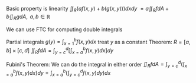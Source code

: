 Basic property is linearity
	$\displaystyle \iint_R (af(x,y)+b(g(x,y)))dxdy$
	$\displaystyle =a\iint_R fdA + b\iint_R gdA,\text{  } a,b \in \mathbb{R}$

We can use FTC for computing double integrals

Partial integrals
	$\displaystyle g(y) = \int_{x=1}^{b} f(x,y)dx$ treat $y$ as a constant
Theorem:
$R = [a,b] \times [c,d]$
	$\displaystyle \iint_{R} fdA = \int_{y=c}^{d} \left[\int_{x=a}^{b} f(x,y)dx \right]dy$

Fubini's Theorem:
	We can do the integral in either order
		$\displaystyle \iint_{R} fdA = \int_{y=c}^{d}\left(\int_{x=a}^{b}f(x,y) dx\right)dy = \int_{x=a}^{b}\left(\int_{y=c}^{d}f(x,y) dy\right)dx$

